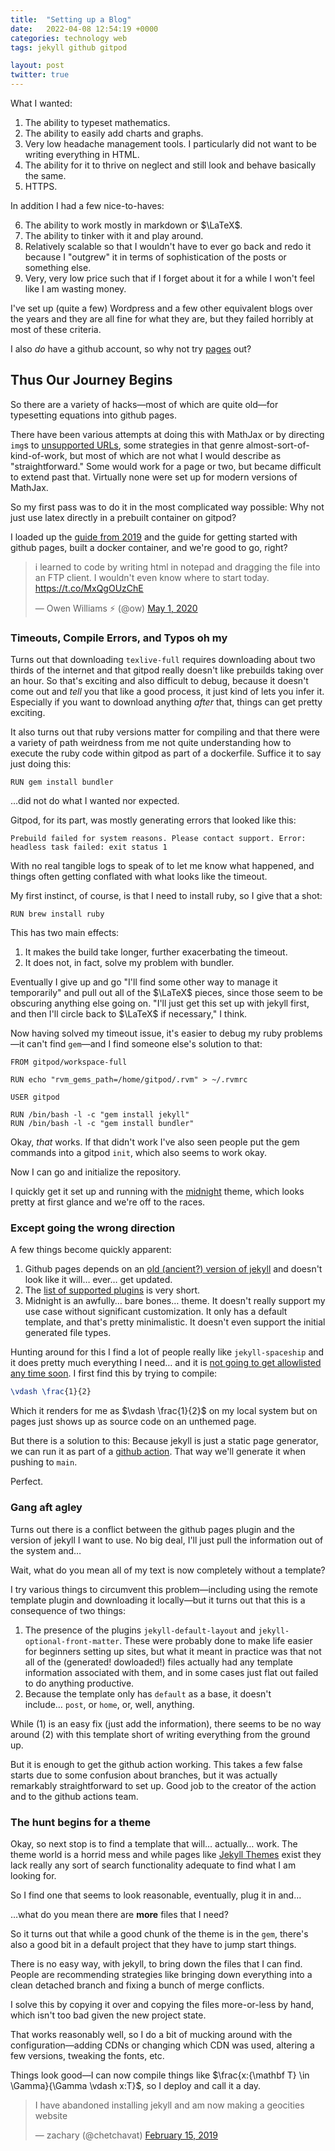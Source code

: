 ```yaml
---
title:  "Setting up a Blog"
date:   2022-04-08 12:54:19 +0000
categories: technology web
tags: jekyll github gitpod

layout: post
twitter: true
---
```


What I wanted:

1. The ability to typeset mathematics.
2. The ability to easily add charts and graphs.
3. Very low headache management tools. I particularly did not want to be writing everything in HTML.
4. The ability for it to thrive on neglect and still look and behave basically the same.
5. HTTPS.

In addition I had a few nice-to-haves:

<ol start="6">
  <li>The ability to work mostly in markdown or $\LaTeX$.</li>
  <li>The ability to tinker with it and play around.</li>
  <li>Relatively scalable so that I wouldn't have to ever go back and redo it because I "outgrew" it in terms of sophistication of the posts or something else.</li>
  <li>Very, very low price such that if I forget about it for a while I won't feel like I am wasting money.</li>
</ol>

I've set up (quite a few) Wordpress and a few other equivalent blogs over the years and they are all fine for what they are, but they failed horribly at most of these criteria.

I also _do_ have a github account, so why not try [pages](https://pages.github.com/) out?

## Thus Our Journey Begins

So there are a variety of hacks—most of which are quite old—for typesetting equations into github pages.

There have been various attempts at doing this with MathJax or by directing `img`s to [unsupported URLs](https://gist.github.com/a-rodin/fef3f543412d6e1ec5b6cf55bf197d7b), some strategies in that genre almost-sort-of-kind-of-work, but most of which are not what I would describe as "straightforward."  Some would work for a page or two, but became difficult to extend past that. Virtually none were set up for modern versions of MathJax.

So my first pass was to do it in the most complicated way possible: Why not just use latex directly in a prebuilt container on gitpod?

I loaded up the [guide from 2019](https://www.gitpod.io/docs/languages/latex) and the guide for getting started with github pages, built a docker container, and we're good to go, right?

<blockquote class="twitter-tweet" data-theme="dark"><p lang="
en" dir="ltr">i learned to code by writing html in notepad and dragging the file into an FTP client. I wouldn&#39;t even know where to start today. <a href="https://t.co/MxQgOUzChE">https://t.co/MxQgOUzChE</a></p>&mdash; Owen Williams ⚡ (@ow) <a href="https://twitter.com/ow/status/1256203966389587970?ref_src=twsrc%5Etfw">May 1, 2020</a></blockquote>

### Timeouts, Compile Errors, and Typos oh my

Turns out that downloading `texlive-full` requires downloading about two thirds of the internet and that gitpod really doesn't like prebuilds taking over an hour.  So that's exciting and also difficult to debug, because it doesn't come out and _tell_ you that like a good process, it just kind of lets you infer it. Especially if you want to download anything _after_ that, things can get pretty exciting.

It also turns out that ruby versions matter for compiling and that there were a variety of path weirdness from me not quite understanding how to execute the ruby code within gitpod as part of a dockerfile. Suffice it to say just doing this:

```docker
RUN gem install bundler
```

…did not do what I wanted nor expected.

Gitpod, for its part, was mostly generating errors that looked like this:

```console
Prebuild failed for system reasons. Please contact support. Error: headless task failed: exit status 1
```

With no real tangible logs to speak of to let me know what happened, and things often getting conflated with what looks like the timeout.

My first instinct, of course, is that I need to install ruby, so I give that a shot:

```docker
RUN brew install ruby
```

This has two main effects:

1. It makes the build take longer, further exacerbating the timeout.
2. It does not, in fact, solve my problem with bundler.

Eventually I give up and go "I'll find some other way to manage it temporarily" and pull out all of the $\LaTeX$ pieces, since those seem to be obscuring anything else going on. "I'll just get this set up with jekyll first, and then I'll circle back to $\LaTeX$ if necessary," I think.

Now having solved my timeout issue, it's easier to debug my ruby problems—it can't find `gem`—and I find someone else's solution to that:

```docker
FROM gitpod/workspace-full

RUN echo "rvm_gems_path=/home/gitpod/.rvm" > ~/.rvmrc

USER gitpod

RUN /bin/bash -l -c "gem install jekyll"
RUN /bin/bash -l -c "gem install bundler"
```

Okay, _that_ works. If that didn't work I've also seen people put the gem commands into a gitpod `init`, which also seems to work okay.

Now I can go and initialize the repository.

I quickly get it set up and running with the [midnight](https://github.com/pages-themes/midnight) theme, which looks pretty at first glance and we're off to the races.

### Except going the wrong direction

A few things become quickly apparent:

1. Github pages depends on an [old (ancient?) version of jekyll](https://github.com/github/pages-gem/issues/651) and doesn't look like it will… ever… get updated.
2. The [list of supported plugins](https://docs.github.com/en/pages/setting-up-a-github-pages-site-with-jekyll/about-github-pages-and-jekyll#plugins) is very short.
3. Midnight is an awfully… bare bones… theme. It doesn't really support my use case without significant customization.  It only has a default template, and that's pretty minimalistic. It doesn't even support the initial generated file types.

Hunting around for this I find a lot of people really like `jekyll-spaceship` and it does pretty much everything I need… and it is [not going to get allowlisted any time soon](https://github.com/github/pages-gem/pull/688).  I first find this by trying to compile:

```latex
\vdash \frac{1}{2}
```

Which it renders for me as $\vdash \frac{1}{2}$ on my local system but on pages just shows up as source code on an unthemed page.

But there is a solution to this: Because jekyll is just a static page generator, we can run it as part of a [github action](https://github.com/marketplace/actions/jekyll-deploy-action).  That way we'll generate it when pushing to `main`.

Perfect.

### Gang aft agley

Turns out there is a conflict between the github pages plugin and the version of jekyll I want to use. No big deal, I'll just pull the information out of the system and…

Wait, what do you mean all of my text is now completely without a template?

I try various things to circumvent this problem—including using the remote template plugin and downloading it locally—but it turns out that this is a consequence of two things:

1. The presence of the plugins `jekyll-default-layout` and `jekyll-optional-front-matter`. These were probably done to make life easier for beginners setting up sites, but what it meant in practice was that not all of the (generated! dowloaded!) files actually had any template information associated with them, and in some cases just flat out failed to do anything productive.
2. Because the template only has `default` as a base, it doesn't include… `post`, or `home`, or, well, anything.

While (1) is an easy fix (just add the information), there seems to be no way around (2) with this template short of writing everything from the ground up.

But it is enough to get the github action working. This takes a few false starts due to some confusion about branches, but it was actually remarkably straightforward to set up.  Good job to the creator of the action and to the github actions team.

### The hunt begins for a theme

Okay, so next stop is to find a template that will… actually… work. The theme world is a horrid mess and while pages like [Jekyll Themes](https://jekyllthemes.io/) exist they lack really any sort of search functionality adequate to find what I am looking for.

So  I find one that seems to look reasonable, eventually, plug it in and…

…what do you mean there are **more** files that I need?

So it turns out that while a good chunk of the theme is in the `gem`, there's also a good bit in a default project that they have to jump start things.  

There is no easy way, with jekyll, to bring down the files that I can find.  People are recommending strategies like bringing down everything into a clean detached branch and fixing a bunch of merge conflicts.

I solve this by copying it over and copying the files more-or-less by hand, which isn't too bad given the new project state.

That works reasonably well, so I do a bit of mucking around with the configuration—adding CDNs or changing which CDN was used, altering a few versions, tweaking the fonts, etc.

Things look good—I can now compile things like $\frac{x:{\mathbf T} \in \Gamma}{\Gamma \vdash x:T}$, so I deploy and call it a day.

<blockquote class="twitter-tweet" data-theme="dark"><p lang="en" dir="ltr">I have abandoned installing jekyll and am now making a geocities website</p>&mdash; zachary (@chetchavat) <a href="https://twitter.com/chetchavat/status/1096290876668739585?ref_src=twsrc%5Etfw">February 15, 2019</a></blockquote>
